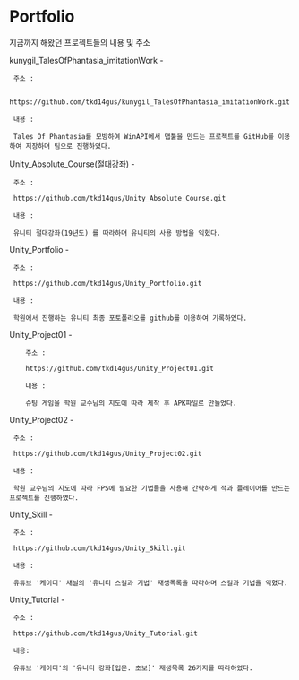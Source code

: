 # Portfolio
지금까지 해왔던 프로젝트들의 내용 및 주소

kunygil_TalesOfPhantasia_imitationWork -

     주소 : 

     https://github.com/tkd14gus/kunygil_TalesOfPhantasia_imitationWork.git

     내용 :

     Tales Of Phantasia를 모방하여 WinAPI에서 맵툴을 만드는 프로젝트를 GitHub를 이용하여 저장하며 팀으로 진행하였다.

Unity_Absolute_Course(절대강좌) - 

     주소 :

     https://github.com/tkd14gus/Unity_Absolute_Course.git

     내용 : 

     유니티 절대강좌(19년도) 를 따라하며 유니티의 사용 방법을 익혔다.


Unity_Portfolio - 

     주소 :

     https://github.com/tkd14gus/Unity_Portfolio.git

     내용 :

     학원에서 진행하는 유니티 최종 포토폴리오를 github를 이용하여 기록하였다.

Unity_Project01 - 

	    주소 : 

	    https://github.com/tkd14gus/Unity_Project01.git

    	내용 :

    	슈팅 게임을 학원 교수님의 지도에 따라 제작 후 APK파일로 만들었다.

Unity_Project02 - 

     주소 : 

     https://github.com/tkd14gus/Unity_Project02.git

     내용 : 

     학원 교수님의 지도에 따라 FPS에 필요한 기법들을 사용해 간략하게 적과 플레이어를 만드는 프로젝트를 진행하였다.

Unity_Skill - 

     주소 : 

     https://github.com/tkd14gus/Unity_Skill.git

     내용 :

     유튜브 '케이디' 채널의 '유니티 스킬과 기법' 재생목록을 따라하며 스킬과 기법을 익혔다.


Unity_Tutorial -

     주소 : 

     https://github.com/tkd14gus/Unity_Tutorial.git

     내용:

     유튜브 '케이디'의 '유니티 강화[입문. 초보]' 재생목록 26가지를 따라하였다.
